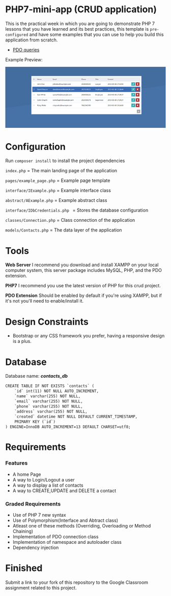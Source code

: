 # PHP7-mini-app (CRUD application)

This is the practical week in which you are going to demonstrate PHP 7 lessons that you have learned and its best practices, this template is `pre-configured` and have some examples that you can use to help you build this application from scratch.

- [PDO queries](http://zetcode.com/php/pdo/)

Example Preview:

![Example preview](php7-crud.png)

# Configuration

Run `composer install` to install the project dependencies

`index.php` = The main landing page of the application

`pages/example_page.php` = Example page template

`interface/IExample.php` = Example interface class

`abstract/AExample.php` = Example abstract class

`interface/IDbCredentials.php ` = Stores the database configuration

`classes/Connection.php` = Class connection of the application

`models/Contacts.php` = The data layer of the application


#  Tools

**Web Server**  I recommend you download and install XAMPP on your local computer system, this server package includes MySQL, PHP, and the PDO extension.

**PHP7**  I recommend you use the latest version of PHP for this crud project.

**PDO Extension**  Should be enabled by default if you're using XAMPP, but if it's not you'll need to enable/install it.


# Design Constraints

- Bootstrap or any CSS framework you prefer, having a responsive design is a plus.


# Database  

Database name: ***contacts_db***

```
CREATE TABLE IF NOT EXISTS `contacts` (
	`id` int(11) NOT NULL AUTO_INCREMENT,
  	`name` varchar(255) NOT NULL,
  	`email` varchar(255) NOT NULL,
  	`phone` varchar(255) NOT NULL,
  	`address` varchar(255) NOT NULL,
  	`created` datetime NOT NULL DEFAULT CURRENT_TIMESTAMP,
	PRIMARY KEY (`id`)
) ENGINE=InnoDB AUTO_INCREMENT=13 DEFAULT CHARSET=utf8;
```

#  Requirements

### Features

* A home Page
* A way to Login/Logout a user
* A way to display a list of contacts
* A way to CREATE,UPDATE and DELETE a contact

### Graded Requirements

* Use of PHP 7 new syntax
* Use of Polymorphism(Interface and Abtract class)
* Atleast one of these methods (Overriding, Overloading or Method Chaining)
* Implementation of PDO connection class
* Implementation of namespace and autoloader class
* Dependency injection


# Finished 

Submit a link to your fork of this repository to the Google Classroom assignment related to this project.
